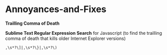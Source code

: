 # Annoyances-and-Fixes
<b>Trailling Comma of Death</b>

<b>Sublime Text Regular Expression Search</b> for Javascript (to find the trailling comma of death that kills older Internet Explorer versions)

```
,\s*?\]|,\s*?\}|,\s*?\)
```

